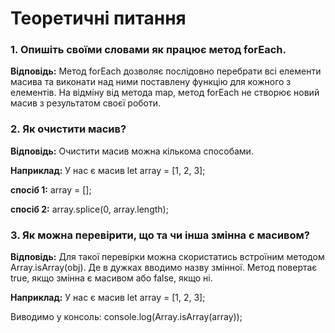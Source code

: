# **Теоретичні питання**

### **1. Опишіть своїми словами як працює метод forEach.**

**Відповідь:**
Метод forEach дозволяє послідовно перебрати всі елементи масива та виконати над ними поставлену функцію для кожного з елементів.
На відміну від метода map, метод forEach не створює новий масив з результатом своєї роботи.

### **2. Як очистити масив?**

**Відповідь:**
Очистити масив можна кількома способами.

**Наприклад:**
У нас є масив let array = [1, 2, 3];

**спосіб 1:**
array = [];

**спосіб 2:**
array.splice(0, array.length);

### **3. Як можна перевірити, що та чи інша змінна є масивом?**

**Відповідь:**
Для такої перевірки можна скористатись встроїним методом Array.isArray(obj). Де в дужках вводимо назву змінної.
Метод повертає true, якщо змінна є масивом або false, якщо ні.

**Наприклад:**
У нас є масив let array = [1, 2, 3];

Виводимо у консоль:
console.log(Array.isArray(array));

